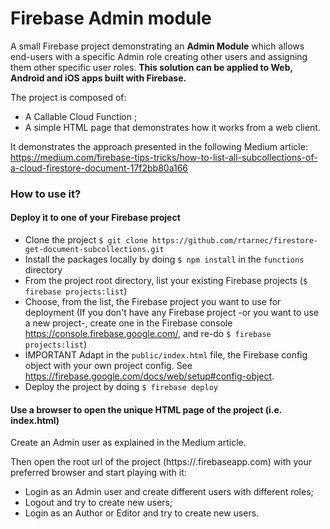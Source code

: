 # Firebase Admin module

A small Firebase project demonstrating an **Admin Module** which allows end-users with a specific Admin role creating other users and assigning them other specific user roles. **This solution can be applied to Web, Android and iOS apps built with Firebase.**

The project is composed of:

- A Callable Cloud Function ;
- A simple HTML page that demonstrates how it works from a web client.

It demonstrates the approach presented in the following Medium article: https://medium.com/firebase-tips-tricks/how-to-list-all-subcollections-of-a-cloud-firestore-document-17f2bb80a166

### How to use it?

#### Deploy it to one of your Firebase project

- Clone the project `$ git clone https://github.com/rtarnec/firestore-get-document-subcollections.git`
- Install the packages locally by doing `$ npm install` in the `functions` directory
- From the project root directory, list your existing Firebase projects (`$ firebase projects:list`)
- Choose, from the list, the Firebase project you want to use for deployment (If you don't have any Firebase project -or you want to use a new project-, create one in the Firebase console https://console.firebase.google.com/, and re-do `$ firebase projects:list`)
- IMPORTANT Adapt in the `public/index.html` file, the Firebase config object with your own project config. See https://firebase.google.com/docs/web/setup#config-object.
- Deploy the project by doing `$ firebase deploy`

#### Use a browser to open the unique HTML page of the project (i.e. index.html)

Create an Admin user as explained in the Medium article.

Then open the root url of the project (https://<your-project-id>.firebaseapp.com) with your preferred browser and start playing with it:

- Login as an Admin user and create different users with different roles;
- Logout and try to create new users;
- Login as an Author or Editor and try to create new users.
